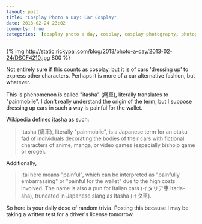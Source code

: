 ```yaml
---
layout: post
title: "Cosplay Photo a Day: Car Cosplay"
date: 2013-02-24 23:02
comments: true
categories:  [cosplay photo a day, cosplay, cosplay photography, photography, vehicle]
---
```


{% img http://static.rickypai.com/blog/2013/photo-a-day/2013-02-24/DSCF4210.jpg 800 %}

Not entirely sure if this counts as cosplay, but it is of cars 'dressing up' to express other characters. Perhaps it is more of a car alternative fashion, but whatever.

This is phenomenon is called "itasha" (痛車), literally translates to "painmobile". I don't really understand the origin of the term, but I suppose dressing up cars in such a way is painful for the wallet.

Wikipedia defines [itasha](http://en.wikipedia.org/wiki/Itasha) as such:

> Itasha (痛車), literally "painmobile", is a Japanese term for an otaku fad of individuals decorating the bodies of their cars with fictional characters of anime, manga, or video games (especially bishōjo game or eroge).

Additionally,

> Itai here means "painful", which can be interpreted as "painfully embarrassing" or "painful for the wallet" due to the high costs involved. The name is also a pun for Italian cars (イタリア車 Itaria-sha), truncated in Japanese slang as Itasha (イタ車).

So here is your daily dose of random trivia. Posting this because I may be taking a written test for a driver's license tomorrow.